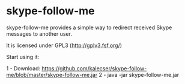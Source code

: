 skype-follow-me
===============

skype-follow-me provides a simple way to redirect received Skype messages to another user.

It is licensed under GPL3 (http://gplv3.fsf.org/)

Start using it:

1 - Download: https://github.com/kalecser/skype-follow-me/blob/master/skype-follow-me.jar
2 - java -jar skype-follow-me.jar
